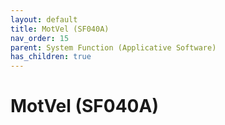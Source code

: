 ```yaml
---
layout: default
title: MotVel (SF040A)
nav_order: 15
parent: System Function (Applicative Software)
has_children: true
---
```

# MotVel (SF040A)
